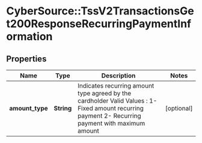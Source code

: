# CyberSource::TssV2TransactionsGet200ResponseRecurringPaymentInformation

## Properties
Name | Type | Description | Notes
------------ | ------------- | ------------- | -------------
**amount_type** | **String** | Indicates recurring amount type agreed by the cardholder Valid Values : 1- Fixed amount recurring payment 2- Recurring payment with maximum amount  | [optional] 


